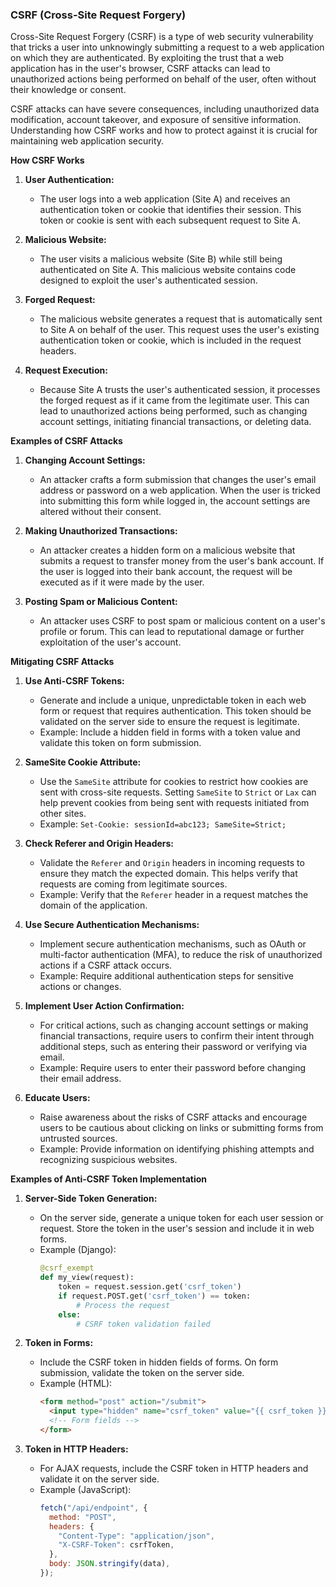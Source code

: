 ### CSRF (Cross-Site Request Forgery)

Cross-Site Request Forgery (CSRF) is a type of web security vulnerability that tricks a user into unknowingly submitting a request to a web application on which they are authenticated. By exploiting the trust that a web application has in the user's browser, CSRF attacks can lead to unauthorized actions being performed on behalf of the user, often without their knowledge or consent.

CSRF attacks can have severe consequences, including unauthorized data modification, account takeover, and exposure of sensitive information. Understanding how CSRF works and how to protect against it is crucial for maintaining web application security.

**How CSRF Works**

1. **User Authentication:**

   - The user logs into a web application (Site A) and receives an authentication token or cookie that identifies their session. This token or cookie is sent with each subsequent request to Site A.

2. **Malicious Website:**

   - The user visits a malicious website (Site B) while still being authenticated on Site A. This malicious website contains code designed to exploit the user's authenticated session.

3. **Forged Request:**

   - The malicious website generates a request that is automatically sent to Site A on behalf of the user. This request uses the user's existing authentication token or cookie, which is included in the request headers.

4. **Request Execution:**
   - Because Site A trusts the user's authenticated session, it processes the forged request as if it came from the legitimate user. This can lead to unauthorized actions being performed, such as changing account settings, initiating financial transactions, or deleting data.

**Examples of CSRF Attacks**

1. **Changing Account Settings:**

   - An attacker crafts a form submission that changes the user's email address or password on a web application. When the user is tricked into submitting this form while logged in, the account settings are altered without their consent.

2. **Making Unauthorized Transactions:**

   - An attacker creates a hidden form on a malicious website that submits a request to transfer money from the user's bank account. If the user is logged into their bank account, the request will be executed as if it were made by the user.

3. **Posting Spam or Malicious Content:**
   - An attacker uses CSRF to post spam or malicious content on a user's profile or forum. This can lead to reputational damage or further exploitation of the user's account.

**Mitigating CSRF Attacks**

1. **Use Anti-CSRF Tokens:**

   - Generate and include a unique, unpredictable token in each web form or request that requires authentication. This token should be validated on the server side to ensure the request is legitimate.
   - Example: Include a hidden field in forms with a token value and validate this token on form submission.

2. **SameSite Cookie Attribute:**

   - Use the `SameSite` attribute for cookies to restrict how cookies are sent with cross-site requests. Setting `SameSite` to `Strict` or `Lax` can help prevent cookies from being sent with requests initiated from other sites.
   - Example: `Set-Cookie: sessionId=abc123; SameSite=Strict;`

3. **Check Referer and Origin Headers:**

   - Validate the `Referer` and `Origin` headers in incoming requests to ensure they match the expected domain. This helps verify that requests are coming from legitimate sources.
   - Example: Verify that the `Referer` header in a request matches the domain of the application.

4. **Use Secure Authentication Mechanisms:**

   - Implement secure authentication mechanisms, such as OAuth or multi-factor authentication (MFA), to reduce the risk of unauthorized actions if a CSRF attack occurs.
   - Example: Require additional authentication steps for sensitive actions or changes.

5. **Implement User Action Confirmation:**

   - For critical actions, such as changing account settings or making financial transactions, require users to confirm their intent through additional steps, such as entering their password or verifying via email.
   - Example: Require users to enter their password before changing their email address.

6. **Educate Users:**
   - Raise awareness about the risks of CSRF attacks and encourage users to be cautious about clicking on links or submitting forms from untrusted sources.
   - Example: Provide information on identifying phishing attempts and recognizing suspicious websites.

**Examples of Anti-CSRF Token Implementation**

1. **Server-Side Token Generation:**

   - On the server side, generate a unique token for each user session or request. Store the token in the user's session and include it in web forms.
   - Example (Django):
     ```python
     @csrf_exempt
     def my_view(request):
         token = request.session.get('csrf_token')
         if request.POST.get('csrf_token') == token:
             # Process the request
         else:
             # CSRF token validation failed
     ```

2. **Token in Forms:**

   - Include the CSRF token in hidden fields of forms. On form submission, validate the token on the server side.
   - Example (HTML):
     ```html
     <form method="post" action="/submit">
       <input type="hidden" name="csrf_token" value="{{ csrf_token }}" />
       <!-- Form fields -->
     </form>
     ```

3. **Token in HTTP Headers:**
   - For AJAX requests, include the CSRF token in HTTP headers and validate it on the server side.
   - Example (JavaScript):
     ```javascript
     fetch("/api/endpoint", {
       method: "POST",
       headers: {
         "Content-Type": "application/json",
         "X-CSRF-Token": csrfToken,
       },
       body: JSON.stringify(data),
     });
     ```
